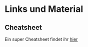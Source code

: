 # Links und Material

## Cheatsheet

Ein super Cheatsheet findet ihr [hier](https://dockerlabs.collabnix.com/docker/cheatsheet/)
